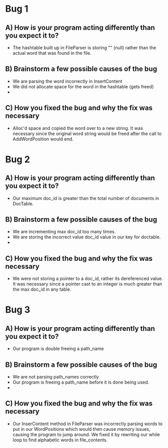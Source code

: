 # Bug 1

## A) How is your program acting differently than you expect it to?
- The hashtable built up in FileParser is storing "" (null) rather than
  the actual word that was found in the file.

## B) Brainstorm a few possible causes of the bug
- We are parsing the word incorrectly in InsertContent
- We did not allocate space for the word in the hashtable (gets freed)
- 

## C) How you fixed the bug and why the fix was necessary
- Alloc'd space and copied the word over to a new string. It was 
  necessary since the original word string would be freed after the
  call to AddWordPosition would end.


# Bug 2

## A) How is your program acting differently than you expect it to?
- Our maximum doc_id is greater than the total number of documents in
  DocTable.

## B) Brainstorm a few possible causes of the bug
- We are incrementing max doc_id too many times.
- We are storing the incorrect value doc_id value in our key for doctable.
- 

## C) How you fixed the bug and why the fix was necessary
- We were not storing a pointer to a doc_id, rather its dereferenced value. It was necessary since a pointer cast to an integer is much greater than the max doc_id in any table.


# Bug 3

## A) How is your program acting differently than you expect it to?
- Our program is double freeing a path_name

## B) Brainstorm a few possible causes of the bug
- We are not parsing path_names correctly
- Our program is freeing a path_name before it is done being used.
- 

## C) How you fixed the bug and why the fix was necessary
- Our InserContent method in FileParser was incorrectly parsing
  words to put in our WordPositions which would then cause memory
  issues, causing the program to jump around. We fixed it by rewriting our while loop to find alphabetic words in file_contents.
